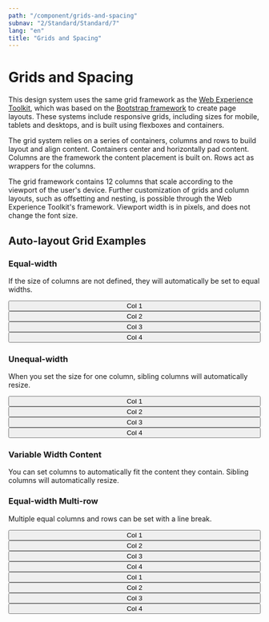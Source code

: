 ```yaml
---
path: "/component/grids-and-spacing"
subnav: "2/Standard/Standard/7"
lang: "en"
title: "Grids and Spacing"
---
```


# Grids and Spacing

This design system uses the same grid framework as the [Web Experience Toolkit](http://wet-boew.github.io/wet-boew-styleguide/v4/design/grids-en.html), which was based on the [Bootstrap framework](https://getbootstrap.com/docs/4.0/layout/grid/#grid-options) to create page layouts. These systems include responsive grids, including sizes for mobile, tablets and desktops, and is built using flexboxes and containers.

The grid system relies on a series of containers, columns and rows to build layout and align content. Containers center and horizontally pad content. Columns are the framework the content placement is built on. Rows act as wrappers for the columns.  

The grid framework contains 12 columns that scale according to the viewport of the user's device. Further customization of grids and column layouts, such as offsetting and nesting, is possible through the Web Experience Toolkit's framework. Viewport width is in pixels, and  does not change the font size.

## Auto-layout Grid Examples

### Equal-width

If the size of columns are not defined, they will automatically be set to equal widths.

<container style="width: 100%; margin-bottom: 20px">
    <row>
        <mdcol><button color="secondary" style="width: 100%">Col 1</button></mdcol>
        <mdcol><button color="secondary" style="width: 100%">Col 2</button></mdcol>
        <mdcol><button color="secondary" style="width: 100%">Col 3</button></mdcol>
        <mdcol><button color="secondary" style="width: 100%">Col 4</button></mdcol>
    </row>
</container>

<codeblock react='
<Container style="width: 100%">
    <Row>
        <Col><Button color="secondary" style="width: 100%">Col 1</Button></Col>
        <Col><Button color="secondary" style="width: 100%">Col 2</Button></Col>
        <Col><Button color="secondary" style="width: 100%">Col 3</Button></Col>
        <Col><Button color="secondary" style="width: 100%">Col 4</Button></Col>
    </Row>
</Container> ' html='
    <div class="container">
        <div class="row">
            <div class="col-sm">
                <button type="button" class="btn btn-secondary btn-block">Col 1</button>
            </div>
            <div class="col-sm">
                <button type="button" class="btn btn-secondary btn-block">Col 2</button>
            </div>
            <div class="col-sm">
                <button type="button" class="btn btn-secondary btn-block">Col 3</button>
            </div>
            <div class="col-sm">
                <button type="button" class="btn btn-secondary btn-block">Col 3</button>
            </div>
        </div>
    </div>
'></codeblock>

### Unequal-width

When you set the size for one column, sibling columns will automatically resize.

<container style="width: 100%; margin-bottom: 20px">
    <row>
        <mdcol><button color="secondary" style="width: 100%">Col 1</button></mdcol>
        <mdcol xs="6"><button outline="true" color="secondary" style="width: 100%">Col 2</button></mdcol>
        <mdcol><button color="secondary" style="width: 100%">Col 3</button></mdcol>
        <mdcol><button color="secondary" style="width: 100%">Col 4</button></mdcol>
    </row>
</container>

<codeblock html='
    <div class="container">
        <div class="row">
            <div class="col-sm">
                <button type="button" class="btn btn-secondary btn-block">Col 1</button>
            </div>
            <div class="col-6">
                <button type="button" class="btn btn-outline-secondary btn-block">Col 2</button>
            </div>
            <div class="col-sm">
                <button type="button" class="btn btn-secondary btn-block">Col 3</button>
            </div>
            <div class="col-sm">
                <button type="button" class="btn btn-secondary btn-block">Col 3</button>
            </div>
        </div>
    </div>' react='
<Container style="width: 100%">
    <Row>
        <Col><Button color="secondary" style="width: 100%">Col 1</Button></Col>
        <Col xs="6"><Button outline="true" color="secondary" style="width: 100%">Col 2</Button></Col>
        <Col><Button color="secondary" style="width: 100%">Col 3</Button></Col>
        <Col><Button color="secondary" style="width: 100%">Col 4</Button></Col>
    </Row>
</Container> '></codeblock>

### Variable Width Content

You can set columns to automatically fit the content they contain. Sibling columns will automatically resize.

<codeblock html='
    <div class="container">
        <div class="row">
            <div class="col-sm">
                <button type="button" class="btn btn-outline-secondary btn-block">Col 1</button>
            </div>
            <div class="col-sm">
                <button type="button" class="btn btn-outline-secondary btn-block">Col 2</button>
            </div>
            <div class="col-sm">
                <button type="button" class="btn btn-secondary btn-block">This is the third and largest column due to auto-sizing</button>
            </div>
            <div class="col-sm">
                <button type="button" class="btn btn-outline-secondary btn-block">Col 4</button>
            </div>
        </div>
    </div>' react='
<Container style="width: 100%">
    <Row>
        <Col><Button color="secondary" style="width: 100%">Col 1</Button></Col>
        <Col xs="6"><Button outline="true" color="secondary" style="width: 100%">Col 2</Button></Col>
        <Col><Button color="secondary" style="width: 100%">Col 3</Button></Col>
        <Col><Button color="secondary" style="width: 100%">Col 4</Button></Col>
    </Row>
</Container> '></codeblock>

### Equal-width Multi-row

Multiple equal columns and rows can be set with a line break.

<container style="width: 100%; margin-bottom: 20px">
    <row>
        <mdcol><button color="secondary" style="width: 100%">Col 1</button></mdcol>
        <mdcol><button color="secondary" style="width: 100%">Col 2</button></mdcol>
        <mdcol><button color="secondary" style="width: 100%">Col 3</button></mdcol>
        <mdcol><button color="secondary" style="width: 100%">Col 4</button></mdcol>
    </row>
    <row style="margin-top: 10px">
        <mdcol><button color="secondary" style="width: 100%">Col 1</button></mdcol>
        <mdcol><button color="secondary" style="width: 100%">Col 2</button></mdcol>
        <mdcol><button color="secondary" style="width: 100%">Col 3</button></mdcol>
        <mdcol><button color="secondary" style="width: 100%">Col 4</button></mdcol>
    </row>
</container>

<codeblock html='
    <div class="container">
        <div class="row">
            <div class="col-sm">
                <button type="button" class="btn btn-secondary btn-block">Col 1</button>
            </div>
            <div class="col-sm">
                <button type="button" class="btn btn-secondary btn-block">Col 2</button>
            </div>
            <div class="col-sm">
                <button type="button" class="btn btn-secondary btn-block">Col 3</button>
            </div>
            <div class="col-sm">
                <button type="button" class="btn btn-secondary btn-block">Col 4</button>
            </div>
        </div>
        <div class="row">
            <div class="col-sm">
                <button type="button" class="btn btn-secondary btn-block">Col 1</button>
            </div>
            <div class="col-sm">
                <button type="button" class="btn btn-secondary btn-block">Col 2</button>
            </div>
            <div class="col-sm">
                <button type="button" class="btn btn-secondary btn-block">Col 3</button>
            </div>
            <div class="col-sm">
                <button type="button" class="btn btn-secondary btn-block">Col 4</button>
            </div>
        </div>
    </div>
' react='
<Container style="width: 100%">
    <Row>
        <Col><Button color="secondary" style="width: 100%">Col 1</Button></Col>
        <Col><Button color="secondary" style="width: 100%">Col 2</Button></Col>
        <Col><Button color="secondary" style="width: 100%">Col 3</Button></Col>
        <Col><Button color="secondary" style="width: 100%">Col 4</Button></Col>
    </Row>
    <Row style="margin-top: 10px">
        <Col><Button color="secondary" style="width: 100%">Col 1</Button></Col>
        <Col><Button color="secondary" style="width: 100%">Col 2</Button></Col>
        <Col><Button color="secondary" style="width: 100%">Col 3</Button></Col>
        <Col><Button color="secondary" style="width: 100%">Col 4</Button></Col>
    </Row>
</Container> '></codeblock>
